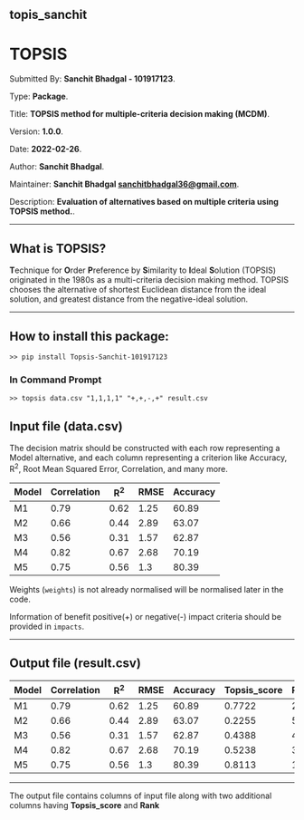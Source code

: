 ## topis_sanchit

# TOPSIS

Submitted By: **Sanchit Bhadgal - 101917123**.

Type: **Package**.

Title: **TOPSIS method for multiple-criteria decision making (MCDM)**.

Version: **1.0.0**.

Date: **2022-02-26**.

Author: **Sanchit Bhadgal**.

Maintainer: **Sanchit Bhadgal <sanchitbhadgal36@gmail.com>**.

Description: **Evaluation of alternatives based on multiple criteria using TOPSIS method.**.

---

## What is TOPSIS?

**T**echnique for **O**rder **P**reference by **S**imilarity to **I**deal **S**olution
(TOPSIS) originated in the 1980s as a multi-criteria decision making method.
TOPSIS chooses the alternative of shortest Euclidean distance from the ideal solution,
and greatest distance from the negative-ideal solution.

---

## How to install this package:

```
>> pip install Topsis-Sanchit-101917123
```

### In Command Prompt

```
>> topsis data.csv "1,1,1,1" "+,+,-,+" result.csv
```

## Input file (data.csv)

The decision matrix should be constructed with each row representing a Model alternative, and each column representing a criterion like Accuracy, R<sup>2</sup>, Root Mean Squared Error, Correlation, and many more.

| Model | Correlation | R<sup>2</sup> | RMSE | Accuracy |
| ----- | ----------- | ------------- | ---- | -------- |
| M1    | 0.79        | 0.62          | 1.25 | 60.89    |
| M2    | 0.66        | 0.44          | 2.89 | 63.07    |
| M3    | 0.56        | 0.31          | 1.57 | 62.87    |
| M4    | 0.82        | 0.67          | 2.68 | 70.19    |
| M5    | 0.75        | 0.56          | 1.3  | 80.39    |

Weights (`weights`) is not already normalised will be normalised later in the code.

Information of benefit positive(+) or negative(-) impact criteria should be provided in `impacts`.

---

## Output file (result.csv)

| Model | Correlation | R<sup>2</sup> | RMSE | Accuracy | Topsis_score | Rank |
| ----- | ----------- | ------------- | ---- | -------- | ------------ | ---- |
| M1    | 0.79        | 0.62          | 1.25 | 60.89    | 0.7722       | 2    |
| M2    | 0.66        | 0.44          | 2.89 | 63.07    | 0.2255       | 5    |
| M3    | 0.56        | 0.31          | 1.57 | 62.87    | 0.4388       | 4    |
| M4    | 0.82        | 0.67          | 2.68 | 70.19    | 0.5238       | 3    |
| M5    | 0.75        | 0.56          | 1.3  | 80.39    | 0.8113       | 1    |

---

The output file contains columns of input file along with two additional columns having __Topsis_score__ and __Rank__
